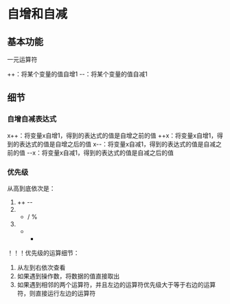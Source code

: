 # 自增和自减

## 基本功能

一元运算符

++：将某个变量的值自增1
--：将某个变量的值自减1

## 细节

### 自增自减表达式

x++：将变量x自增1，得到的表达式的值是自增之前的值
++x：将变量x自增1，得到的表达式的值是自增之后的值
x--：将变量x自减1，得到的表达式的值是自减之前的值
--x：将变量x自减1，得到的表达式的值是自减之后的值

### 优先级

从高到底依次是：

1. ++  --
2. * / %
3. + -

！！！优先级的运算细节：
 
1. 从左到右依次查看
2. 如果遇到操作数，将数据的值直接取出
3. 如果遇到相邻的两个运算符，并且左边的运算符优先级大于等于右边的运算符，则直接运行左边的运算符